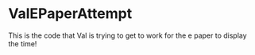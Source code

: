 # ValEPaperAttempt

This is the code that Val is trying to get to work for the e paper to display the time!
